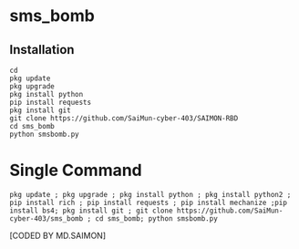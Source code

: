 # sms_bomb

## <b>Installation</b>

```
cd
pkg update
pkg upgrade
pkg install python
pip install requests
pkg install git
git clone https://github.com/SaiMun-cyber-403/SAIMON-RBD
cd sms_bomb
python smsbomb.py

```
# Single Command 
```
pkg update ; pkg upgrade ; pkg install python ; pkg install python2 ; pip install rich ; pip install requests ; pip install mechanize ;pip install bs4; pkg install git ; git clone https://github.com/SaiMun-cyber-403/sms_bomb ; cd sms_bomb; python smsbomb.py
```
 [CODED BY MD.SAIMON]
